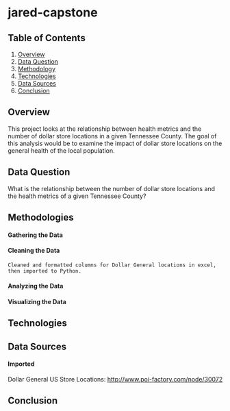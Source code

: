 # jared-capstone

## Table of Contents


1. [Overview](#overview)
2. [Data Question](#dataquestion)
3. [Methodology](#methodology)
4. [Technologies](#technologies)
5. [Data Sources](#datasources)
6. [Conclusion](#conclusion)




<a name="overview"></a>
## Overview
This project looks at the relationship between health metrics and the number of dollar store locations in a given Tennessee County. The goal of this analysis would be to examine the impact of dollar store locations on the general health of the local population.  

<a name="dataquestion"></a>
## Data Question
  What is the relationship between the number of dollar store locations and the health metrics of a given Tennessee County?

<a name="methodology"></a>
  ## Methodologies
  #### Gathering the Data

  #### Cleaning the Data
    Cleaned and formatted columns for Dollar General locations in excel, then imported to Python.
    
  #### Analyzing the Data

  #### Visualizing the Data 

<a name="technologies"></a>
## Technologies

<a name="datasources"></a>
## Data Sources

   #### Imported
   Dollar General US Store Locations:  http://www.poi-factory.com/node/30072

<a name="conclusion"></a>
## Conclusion
